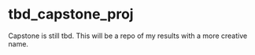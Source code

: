 # tbd_capstone_proj

Capstone is still tbd. This will be a repo of my results with a more creative name.

